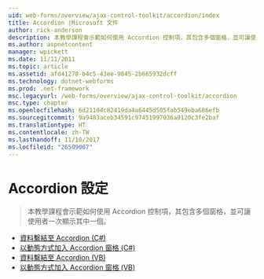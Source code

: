 ```yaml
---
uid: web-forms/overview/ajax-control-toolkit/accordion/index
title: Accordion |Microsoft 文件
author: rick-anderson
description: 本教學課程會示範如何使用 Accordion 控制項，其包含多個窗格，並可讓使用者一次顯示其中一個。
ms.author: aspnetcontent
manager: wpickett
ms.date: 11/11/2011
ms.topic: article
ms.assetid: afd41278-b4c5-43ee-9845-2b665932dcff
ms.technology: dotnet-webforms
ms.prod: .net-framework
msc.legacyurl: /web-forms/overview/ajax-control-toolkit/accordion
msc.type: chapter
ms.openlocfilehash: 6d21104c82419da4a6445d505fab549eba686efb
ms.sourcegitcommit: 9a9483aceb34591c97451997036a9120c3fe2baf
ms.translationtype: HT
ms.contentlocale: zh-TW
ms.lasthandoff: 11/10/2017
ms.locfileid: "26509067"
---
```

<a name="accordion"></a>Accordion 設定
====================
> 本教學課程會示範如何使用 Accordion 控制項，其包含多個窗格，並可讓使用者一次顯示其中一個。


- [資料繫結至 Accordion (C#)](databinding-to-an-accordion-cs.md)
- [以動態方式加入 Accordion 窗格 (C#)](dynamically-adding-an-accordion-pane-cs.md)
- [資料繫結至 Accordion (VB)](databinding-to-an-accordion-vb.md)
- [以動態方式加入 Accordion 窗格 (VB)](dynamically-adding-an-accordion-pane-vb.md)
